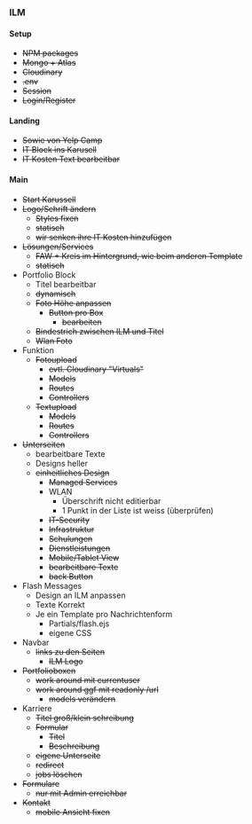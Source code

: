 ### ILM

#### Setup

- ~~NPM packages~~
- ~~Mongo + Atlas~~
- ~~Cloudinary~~
- ~~.env~~
- ~~Session~~
- ~~Login/Register~~



#### Landing

- ~~Sowie von Yelp Camp~~
- ~~IT Block ins Karusell~~
- ~~IT Kosten Text bearbeitbar~~



#### Main

- ~~Start Karussell~~
- ~~Logo/Schrift ändern~~
  - ~~Styles fixen~~
  - ~~statisch~~
  - ~~wir senken ihre IT Kosten hinzufügen~~
- ~~Lösungen/Services~~
  - ~~FAW + Kreis im Hintergrund, wie beim anderen Template~~
  - ~~statisch~~
- Portfolio Block
  - Titel bearbeitbar
  - ~~dynamisch~~
  - ~~Foto Höhe anpassen~~
    - ~~Button pro Box~~
      - ~~bearbeiten~~
  - ~~Bindestrich zwischen ILM und Titel~~
  - ~~Wlan Foto~~
- Funktion
  - ~~Fotoupload~~
    - ~~evtl. Cloudinary "Virtuals"~~
    - ~~Models~~
    - ~~Routes~~
    - ~~Controllers~~
  - ~~Textupload~~
    - ~~Models~~
    - ~~Routes~~
    - ~~Controllers~~
- ~~Unterseiten~~
  - bearbeitbare Texte
  - Designs heller
  - ~~einheitliches Design~~
    - ~~Managed Services~~  
    - WLAN
      - Überschrift nicht editierbar
      - 1 Punkt in der Liste ist weiss (überprüfen)
    - ~~IT-Security~~
    - ~~Infrastruktur~~
    - ~~Schulungen~~
    - ~~Dienstleistungen~~
    - ~~Mobile/Tablet View~~
    - ~~bearbeitbare Texte~~
    - ~~back Button~~
- Flash Messages
  - Design an ILM anpassen
  - Texte Korrekt
  - Je ein Template pro Nachrichtenform
    - Partials/flash.ejs
    - eigene CSS
- Navbar
  - ~~links zu den Seiten~~
    - ~~ILM Logo~~
- ~~Portfolioboxen~~
  - ~~work around mit currentuser~~
  - ~~work around ggf mit readonly /url~~
    - ~~models verändern~~
- Karriere
  - ~~Titel groß/klein schreibung~~
  - ~~Formular~~
    - ~~Titel~~
    - ~~Beschreibung~~
  - ~~eigene Unterseite~~
  - ~~redirect~~
  - ~~jobs löschen~~
- ~~Formulare~~
  - ~~nur mit Admin erreichbar~~
- ~~Kontakt~~
  - ~~mobile Ansicht fixen~~